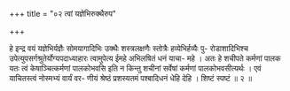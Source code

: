 +++
title = "०२ त्वां यज्ञेभिरुक्थैरुप"

+++

हे इन्द्र वयं यज्ञेभिर्यज्ञैः सोमयागादिभिः उक्थैः शस्त्रलक्षणैः स्तोत्रैः हव्येभिर्हव्यैः पु- रोडाशादिभिश्च उपेत्युपसर्गश्रुतेर्योग्यपदाध्याहारः त्वामुपेत्य ईमहे अभिलषितं धनं याचा- महे । अतः हे शचीपते कर्मणां पालक यतः त्वं केषाञ्चित्कर्मणां पालकोभवसि इति न किन्तु शचीनां सर्वेषां कर्मणां पालकोभवसीत्यर्थः । एवं याचितस्त्वं नोस्मभ्यं वार्यं वर- णीयं श्रेष्ठं प्रशस्यतमं पश्बादिधनं धेहि देहि । शिष्टं स्पष्टं ॥ २ ॥
